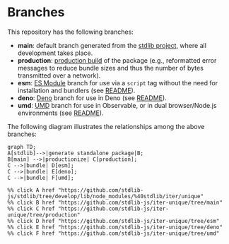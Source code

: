 <!--

@license Apache-2.0

Copyright (c) 2022 The Stdlib Authors.

Licensed under the Apache License, Version 2.0 (the "License");
you may not use this file except in compliance with the License.
You may obtain a copy of the License at

    http://www.apache.org/licenses/LICENSE-2.0

Unless required by applicable law or agreed to in writing, software
distributed under the License is distributed on an "AS IS" BASIS,
WITHOUT WARRANTIES OR CONDITIONS OF ANY KIND, either express or implied.
See the License for the specific language governing permissions and
limitations under the License.

-->

# Branches

This repository has the following branches:

-   **main**: default branch generated from the [stdlib project][stdlib-url], where all development takes place.
-   **production**: [production build][production-url] of the package (e.g., reformatted error messages to reduce bundle sizes and thus the number of bytes transmitted over a network).
-   **esm**: [ES Module][esm-url] branch for use via a `script` tag without the need for installation and bundlers (see [README][esm-readme]).
-   **deno**: [Deno][deno-url] branch for use in Deno (see [README][deno-readme]).
-   **umd**: [UMD][umd-url] branch for use in Observable, or in dual browser/Node.js environments (see [README][umd-readme]).

The following diagram illustrates the relationships among the above branches:

```mermaid
graph TD;
A[stdlib]-->|generate standalone package|B;
B[main] -->|productionize| C[production];
C -->|bundle| D[esm];
C -->|bundle| E[deno];
C -->|bundle| F[umd];

%% click A href "https://github.com/stdlib-js/stdlib/tree/develop/lib/node_modules/%40stdlib/iter/unique"
%% click B href "https://github.com/stdlib-js/iter-unique/tree/main"
%% click C href "https://github.com/stdlib-js/iter-unique/tree/production"
%% click D href "https://github.com/stdlib-js/iter-unique/tree/esm"
%% click E href "https://github.com/stdlib-js/iter-unique/tree/deno"
%% click F href "https://github.com/stdlib-js/iter-unique/tree/umd"
```

[stdlib-url]: https://github.com/stdlib-js/stdlib/tree/develop/lib/node_modules/%40stdlib/iter/unique
[production-url]: https://github.com/stdlib-js/iter-unique/tree/production
[deno-url]: https://github.com/stdlib-js/iter-unique/tree/deno
[deno-readme]: https://github.com/stdlib-js/iter-unique/blob/deno/README.md
[umd-url]: https://github.com/stdlib-js/iter-unique/tree/umd
[umd-readme]: https://github.com/stdlib-js/iter-unique/blob/umd/README.md
[esm-url]: https://github.com/stdlib-js/iter-unique/tree/esm
[esm-readme]: https://github.com/stdlib-js/iter-unique/blob/esm/README.md